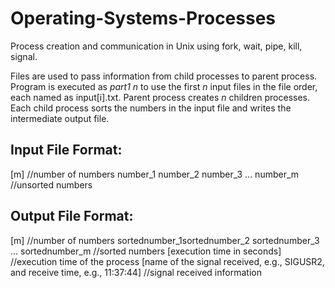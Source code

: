 # Operating-Systems-Processes
Process creation and communication in Unix using fork, wait, pipe, kill, signal.

Files are used to pass information from child processes to parent process. Program is executed as *part1 n* to use the first *n* input files in the file order, each named as input[i].txt. Parent process creates *n* children processes. Each child process sorts the numbers in the input file and writes the intermediate output file. 
  
## Input File Format:
[m] //number of numbers
number_1 number_2 number_3 ... number_m  //unsorted numbers
  
## Output File Format:
[m] //number of numbers
sortednumber_1sortednumber_2 sortednumber_3 ... sortednumber_m  //sorted numbers
[execution time in seconds] //execution time of the process
[name of the signal received, e.g., SIGUSR2, and receive time, e.g., 11:37:44] //signal received information

